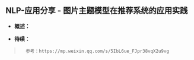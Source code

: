 ## NLP-应用分享 - 图片主题模型在推荐系统的应用实践
- **概述：**
>
>
>
>
>
>
>
>
>
>
>

- **待续：**
>       参考：https://mp.weixin.qq.com/s/5IbL6ue_FJpr38vqX2u9vg
>
>
>
>
>
>
>
